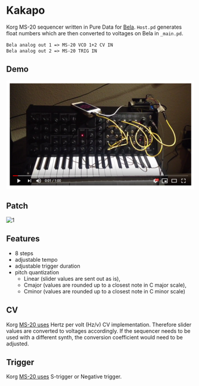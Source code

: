 # Kakapo

Korg MS-20 sequencer written in Pure Data for [Bela](http://bela.io/). `Host.pd` generates float numbers which are then converted to voltages on Bela in `_main.pd`.
```
Bela analog out 1 => MS-20 VCO 1+2 CV IN
Bela analog out 2 => MS-20 TRIG IN
```

## Demo

[![Demo](./demo.png)](https://www.youtube.com/watch?v=HdxeNhHdwMs)

## Patch
<img width="392" alt="1" src="https://user-images.githubusercontent.com/5480808/34795817-d493d21e-f653-11e7-8396-838fb5caf757.png">

## Features
- 8 steps
- adjustable tempo
- adjustable trigger duration
- pitch quantization
	- Linear (slider values are sent out as is), 
	- Cmajor (values are rounded up to a closest note in C major scale),
	- Cminor (values are rounded up to a closest note in C minor scale)

## CV
Korg [MS-20 uses](https://en.wikipedia.org/wiki/CV/gate#CV) Hertz per volt (Hz/v) CV implementation. Therefore slider values are converted to voltages accordingly. If the sequencer needs to be used with a different synth, the conversion coefficient would need to be adjusted.

## Trigger
Korg [MS-20 uses](https://en.wikipedia.org/wiki/CV/gate#Gate) S-trigger or Negative trigger.
